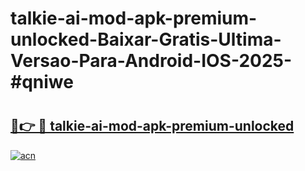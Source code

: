 # talkie-ai-mod-apk-premium-unlocked-Baixar-Gratis-Ultima-Versao-Para-Android-IOS-2025-#qniwe

# <h2><a href="https://ainizakaria.my?title=talkie-ai-mod-apk-premium-unlocked&ref=24M">🔗👉 🔴 talkie-ai-mod-apk-premium-unlocked</a></h2>

[![acn](https://github.com/user-attachments/assets/0f9c940e-d8b0-45ae-aac7-cd30a18b3e1c)](https://ainizakaria.my?title=talkie-ai-mod-apk-premium-unlocked&ref=24M)

